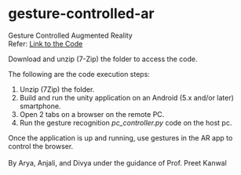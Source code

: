 # gesture-controlled-ar
Gesture Controlled Augmented Reality
<br>
Refer: [Link to the Code](https://drive.google.com/file/d/1hpZLgyuitxdpnHRQtbIju4CRTR5s4C20/view?usp=sharing)

Download and unzip (7-Zip) the folder to access the code.

The following are the code execution steps:
1. Unzip (7Zip) the folder.
2. Build and run the unity application on an Android (5.x and/or later) smartphone.
3. Open 2 tabs on a browser on the remote PC.
4. Run the gesture recognition *pc_controller.py* code on the host pc.

Once the application is up and running, use gestures in the AR app to control the browser.
<br>
<br>
By Arya, Anjali, and Divya under the guidance of Prof. Preet Kanwal
